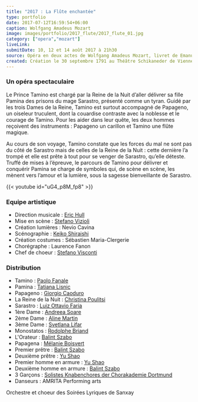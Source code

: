 ```yaml
---
title: "2017 : La Flûte enchantée"
type: portfolio
date: 2017-07-12T16:59:54+06:00
caption: Wolfgang Amadeus Mozart
image: images/portfolio/2017_flute/2017_flute_01.jpg
category: ["opera","mozart"]
liveLink: 
submitDate: 10, 12 et 14 août 2017 à 21h30
source: Opéra en deux actes de Wolfgang Amadeus Mozart, livret de Emanuel Schikaneder
created: Création le 30 septembre 1791 au Théâtre Schikaneder de Vienne
---
```

### Un opéra spectaculaire

Le Prince Tamino est chargé par la Reine de la Nuit d’aller délivrer sa fille Pamina des prisons du mage Sarastro, présenté comme un tyran. Guidé par les trois Dames de la Reine, Tamino est surtout accompagné de Papageno, un oiseleur truculent, dont la couardise contraste avec la noblesse et le courage de Tamino. Pour les aider dans leur quête, les deux hommes reçoivent des instruments : Papageno un carillon et Tamino une flûte magique.

Au cours de son voyage, Tamino constate que les forces du mal ne sont pas du côté de Sarastro mais de celles de la Reine de la Nuit : cette dernière l’a trompé et elle est prête à tout pour se venger de Sarastro, qu’elle déteste. Truffé de mises à l’épreuve, le parcours de Tamino pour délivrer et conquérir Pamina se charge de symboles qui, de scène en scène, les mènent vers l’amour et la lumière, sous la sagesse bienveillante de Sarastro.

{{< youtube id="uG4_p8M_fp8" >}}

### Equipe artistique


- Direction musicale : [Eric Hull](/artists/eric_hull)
- Mise en scène : [Stefano Vizioli](/artists/stefano_vizioli/)
- Création lumières : Nevio Cavina
- Scénographie : [Keiko Shiraishi](/artists/keiko_shiraishi/)
- Création costumes : Sébastien Maria-Clergerie
- Chorégraphe : Laurence Fanon
- Chef de choeur : [Stefano Visconti](/artists/stefano_visconti/)

### Distribution

- Tamino : [Paolo Fanale](/artists/paolo_fanale/)
- Pamina : [Tatiana Lisnic](/artists/tatiana_lisnic/)
- Papageno : [Giorgio Caoduro](/artists/giorgio_caoduro/)
- La Reine de la Nuit : [Christina Poulitsi](/artists/christina_poulitsi/)
- Sarastro : [Luiz Ottavio Faria](/artists/luiz_ottavio_faria/)
- 1ère Dame : [Andreea Soare](/artists/2017_flute/)
- 2ème Dame : [Aline Martin](/artists/aline_martin/)
- 3ème Dame : [Svetlana Lifar](/artists/svetlana_lifar)
- Monostatos : [Rodolphe Briand](/artists/rodolphe_briand/)
- L'Orateur : [Balint Szabo](/artists/balint_szabo/)
- Papagena : [Mélanie Boisvert](/artists/melanie_boisvert)
- Premier prêtre : [Balint Szabo](/artists/balint_szabo/)
- Deuxième prêtre : [Yu Shao](/artists/yu_shao/)
- Premier homme en armure : [Yu Shao](/artists/yu_shao/)
- Deuxième homme en armure : [Balint Szabo](/artists/balint_szabo/)
- 3 Garçons : [Solistes Knabenchores der Chorakademie Dortmund](/artists/maitrise_chorakademie/)
- Danseurs : AMRITA Performing arts


Orchestre et choeur des Soirées Lyriques de Sanxay
